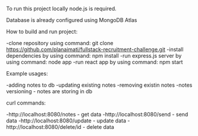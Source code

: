 To run this project locally node.js is required.

Database is already configured using MongoDB Atlas

How to build and run project:

-clone repository using command: git clone https://github.com/planaimati/fullstack-recruitment-challenge.git
-install dependencies  by using command: npm install
-run express.js server by using command: node app
-run react app by using command: npm start

Example usages:

-adding notes to db
-updating existing notes
-removing existin notes
-notes versioning - notes are storing in db




curl commands:

-http://localhost:8080/notes  - get data 
-http://localhost:8080/send - send data 
-http://localhost:8080/update - update data 
-http://localhost:8080/delete/id - delete data
